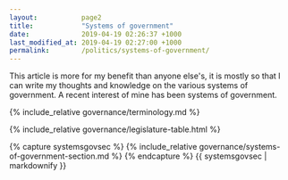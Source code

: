 ```yaml
---
layout:           page2
title:            "Systems of government"
date:             2019-04-19 02:26:37 +1000
last_modified_at: 2019-04-19 02:27:00 +1000
permalink:        /politics/systems-of-government/
---
```


This article is more for my benefit than anyone else's, it is mostly so that I can write my thoughts and knowledge on the various systems of government. A recent interest of mine has been systems of government. 

{% include_relative governance/terminology.md %}

{% include_relative governance/legislature-table.html %}

{% capture systemsgovsec %}
{% include_relative governance/systems-of-government-section.md %}
{% endcapture %}
{{ systemsgovsec | markdownify }}

<!--{% capture orgsstr %}
{% include_relative governance/organization-structure.md %}
{% endcapture %}
{{ orgsstr | markdownify }}-->